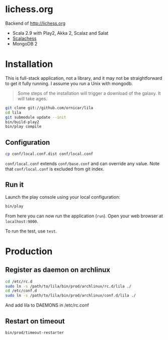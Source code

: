 lichess.org
===========

Backend of http://lichess.org

- Scala 2.9 with Play2, Akka 2, Scalaz and Salat
- [Scalachess](https://github.com/ornicar/scalachess)
- MongoDB 2

Installation
============

This is full-stack application, not a library, and it may not 
be straightforward to get it fully running.
I assume you run a Unix with mongodb.

> Some steps of the installation will trigger a download of the galaxy. It will take ages.

```sh
git clone git://github.com/ornicar/lila
cd lila
git submodule update --init
bin/build-play2
bin/play compile
```

Configuration
-------------

```sh
cp conf/local.conf.dist conf/local.conf
```

`conf/local.conf` extends `conf/base.conf` and can override any value.
Note that `conf/local.conf` is excluded from git index.

Run it
------

Launch the play console using your local configuration:

```sh
bin/play
```

From here you can now run the application (`run`). 
Open your web browser at `localhost:9000`.

To run the test, use `test`.

Production
==========

Register as daemon on archlinux
--------------------------------

```sh
cd /etc/rc.d
sudo ln -s /path/to/lila/bin/prod/archlinux/rc.d/lila ./
cd /etc/conf.d
sudo ln -s /path/to/lila/bin/prod/archlinux/conf.d/lila ./
```

And add lila to DAEMONS in /etc/rc.conf

Restart on timeout
------------------

```sh
bin/prod/timeout-restarter
```

